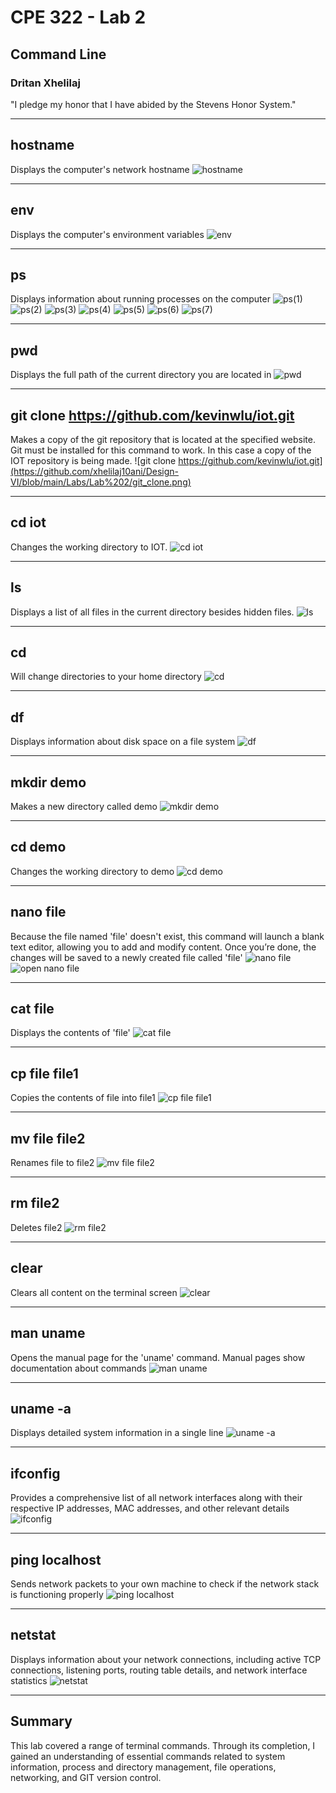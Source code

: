 # CPE 322 - Lab 2
## Command Line
### Dritan Xhelilaj </br>
"I pledge my honor that I have abided by the Stevens Honor System."

---
## hostname
Displays the computer's network hostname
![hostname](https://github.com/xhelilaj10ani/Design-VI/blob/main/Labs/Lab%202/hostname.png)

---
## env
Displays the computer's environment variables
![env](https://github.com/xhelilaj10ani/Design-VI/blob/main/Labs/Lab%202/env.png)

---
## ps
Displays information about running processes on the computer
![ps(1)](https://github.com/xhelilaj10ani/Design-VI/blob/main/Labs/Lab%202/ps(1).png)
![ps(2)](https://github.com/xhelilaj10ani/Design-VI/blob/main/Labs/Lab%202/ps(2).png)
![ps(3)](https://github.com/xhelilaj10ani/Design-VI/blob/main/Labs/Lab%202/ps(3).png)
![ps(4)](https://github.com/xhelilaj10ani/Design-VI/blob/main/Labs/Lab%202/ps(4).png)
![ps(5)](https://github.com/xhelilaj10ani/Design-VI/blob/main/Labs/Lab%202/ps(5).png)
![ps(6)](https://github.com/xhelilaj10ani/Design-VI/blob/main/Labs/Lab%202/ps(6).png)
![ps(7)](https://github.com/xhelilaj10ani/Design-VI/blob/main/Labs/Lab%202/ps(7).png)

---
## pwd
Displays the full path of the current directory you are located in
![pwd](https://github.com/xhelilaj10ani/Design-VI/blob/main/Labs/Lab%202/pwd.png)

---
## git clone https://github.com/kevinwlu/iot.git
Makes a copy of the git repository that is located at the specified website. Git must be installed for this command to work. In this case a copy of the IOT repository is being made.
![git clone https://github.com/kevinwlu/iot.git](https://github.com/xhelilaj10ani/Design-VI/blob/main/Labs/Lab%202/git_clone.png)

---
## cd iot
Changes the working directory to IOT.
![cd iot](https://github.com/xhelilaj10ani/Design-VI/blob/main/Labs/Lab%202/cd_iot.png)

---
## ls
Displays a list of all files in the current directory besides hidden files.
![ls](https://github.com/xhelilaj10ani/Design-VI/blob/main/Labs/Lab%202/ls.png)

---
## cd
Will change directories to your home directory
![cd](https://github.com/xhelilaj10ani/Design-VI/blob/main/Labs/Lab%202/cd.png)

---
## df
Displays information about disk space on a file system
![df](https://github.com/xhelilaj10ani/Design-VI/blob/main/Labs/Lab%202/df.png)

---
## mkdir demo
Makes a new directory called demo
![mkdir demo](https://github.com/xhelilaj10ani/Design-VI/blob/main/Labs/Lab%202/mkdir_demo.png)

---
## cd demo
Changes the working directory to demo
![cd demo](https://github.com/xhelilaj10ani/Design-VI/blob/main/Labs/Lab%202/cd_demo.png)

---
## nano file
Because the file named 'file' doesn't exist, this command will launch a blank text editor, allowing you to add and modify content. Once you’re done, the changes will be saved to a newly created file called 'file'
![nano file](https://github.com/xhelilaj10ani/Design-VI/blob/main/Labs/Lab%202/nano_file.png)
![open nano file](https://github.com/xhelilaj10ani/Design-VI/blob/main/Labs/Lab%202/open_nano_file.png)

---
## cat file
Displays the contents of 'file'
![cat file](https://github.com/xhelilaj10ani/Design-VI/blob/main/Labs/Lab%202/cat_file.png)

---
## cp file file1
Copies the contents of file into file1
![cp file file1](https://github.com/xhelilaj10ani/Design-VI/blob/main/Labs/Lab%202/cp_file_file1.png)

---
## mv file file2
Renames file to file2
![mv file file2](https://github.com/xhelilaj10ani/Design-VI/blob/main/Labs/Lab%202/mv_file_file2.png)

---
## rm file2
Deletes file2
![rm file2](https://github.com/xhelilaj10ani/Design-VI/blob/main/Labs/Lab%202/rm_file2.png)

---
## clear
Clears all content on the terminal screen
![clear](https://github.com/xhelilaj10ani/Design-VI/blob/main/Labs/Lab%202/clear.png)

---
## man uname
Opens the manual page for the 'uname' command. Manual pages show documentation about commands
![man uname](https://github.com/xhelilaj10ani/Design-VI/blob/main/Labs/Lab%202/man_uname.png)

---
## uname -a
Displays detailed system information in a single line
![uname -a](https://github.com/xhelilaj10ani/Design-VI/blob/main/Labs/Lab%202/uname_-a.png)

---
## ifconfig
Provides a comprehensive list of all network interfaces along with their respective IP addresses, MAC addresses, and other relevant details
![ifconfig](https://github.com/xhelilaj10ani/Design-VI/blob/main/Labs/Lab%202/ifconfig.png)

---
## ping localhost
Sends network packets to your own machine to check if the network stack is functioning properly
![ping localhost](https://github.com/xhelilaj10ani/Design-VI/blob/main/Labs/Lab%202/ping_localhost.png)

---
## netstat
Displays information about your network connections, including active TCP connections, listening ports, routing table details, and network interface statistics
![netstat](https://github.com/xhelilaj10ani/Design-VI/blob/main/Labs/Lab%202/netstat.png)

---
## Summary
This lab covered a range of terminal commands. Through its completion, I gained an understanding of essential commands related to system information, process and directory management, file operations, networking, and GIT version control.
